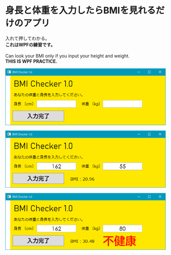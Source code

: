 <h1>身長と体重を入力したらBMIを見れるだけのアプリ</h1>
入れて押してわかる。<br>
<b>これはWPFの練習です。</b><br>
<br>
Can look your BMI only if you input your height and weight.<br>
<b>THIS IS WPF PRACTICE.</b><br>

![alt text](https://raw.githubusercontent.com/takara2314/BMIChecker/master/readme_image1.png)

![alt text](https://raw.githubusercontent.com/takara2314/BMIChecker/master/readme_image2.png)

![alt text](https://raw.githubusercontent.com/takara2314/BMIChecker/master/readme_image3.png)
